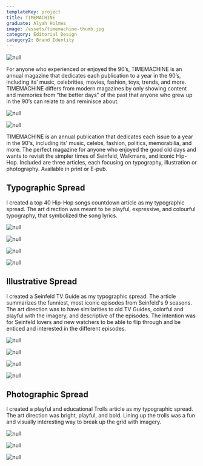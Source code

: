 ```yaml
---
templateKey: project
title: TIMEMACHINE
graduate: Alyah Holmes
image: /assets/timemachine-thumb.jpg
category: Editorial Design
category2: Brand Identity
---
```

![null](/assets/87620f59866647.5a321043b493c-2.jpg)

For anyone who experienced or enjoyed the 90’s, TIMEMACHINE is an annual magazine that dedicates each publication to a year in the 90’s, including its’ music, celebrities, movies, fashion, toys, trends, and more. TIMEMACHINE differs from modern magazines by only showing content and memories from “the better days” of the past that anyone who grew up in the 90’s can relate to and reminisce about. 

![null](/assets/f8a0fa59866647.5a33103c8cff3-3-3.jpg)

![null](/assets/timemachinecovers-2.jpg)

TIMEMACHINE is an annual publication that dedicates each issue to a year in the 90's, including its' music, celebs, fashion, politics, memorabilia, and more. The perfect magazine for anyone who enjoyed the good old days and wants to revisit the simpler times of Seinfeld, Walkmans, and iconic Hip-Hop. Included are three articles, each focusing on typography, illustration or photography. Available in print or E-pub. 

## Typographic Spread

I created a top 40 Hip-Hop songs countdown article as my typographic spread. The art direction was meant to be playful, expressive, and colourful typography, that symbolized the song lyrics. 

![null](/assets/1b5c1659866647.5a56e79dcc6d1-2-2.jpg)

![null](/assets/61dfdd59866647.5a33103f01fbf-3.jpg)

![null](/assets/b1bbc059866647.5a33103f024bc-2-3.jpg)

![null](/assets/16918059866647.5a56e79dcc211-2.jpg)

## Illustrative Spread

I created a Seinfeld TV Guide as my typographic spread. The article summarizes the funniest, most iconic episodes from Seinfeld's 9 seasons. The art direction was to have similarities to old TV Guides, colorful and playful with the imagery, and descriptive of the episodes. The intention was for Seinfeld lovers and new watchers to be able to flip through and be enticed and interested in the different episodes. 

![null](/assets/3f3e7559866647.5a335ff6e277f-2.jpg)

![null](/assets/36bac459866647.5a33103f01b3d-3.jpg)

![null](/assets/1ffe3459866647.5a56e79dccc75-2-3.jpg)

![null](/assets/d77b9c59866647.5a56d84100000-2.jpg)

## Photographic Spread

I created a playful and educational Trolls article as my typographic spread. The art direction was bright, playful, and bold. Lining up the trolls was a fun and visually interesting way to break up the grid with imagery.

![null](/assets/pg+8-2.jpg)

![null](/assets/e6143459866647.5a56d6e284a91-2-3.jpg)

![null](/assets/p9-2.jpg)
